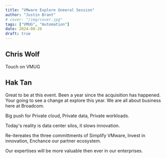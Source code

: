 ```yaml
---
title: "VMware Explore Gneeral Session"
author: "Justin Brant"
# cover: "/img/cover.jpg"
tags: ["VMUG", "Automation"]
date: 2024-08-26
draft: true
---
```


## Chris Wolf

Touch on VMUG

## Hak Tan
Great to be at this event. Been a year since the acquisition has happened. 
Your going to see a change at explore this year. We are all about business here at Broadcom. 

Big push for Private cloud, Private data, Private workloads. 

Today's reality is data center silos, it slows innovation. 

Re-itereates the three committments of Simplify VMware, Invest in innovation, Enchance our partner ecosystem.

Our expertises will be more valuable then ever in our enterprises. 